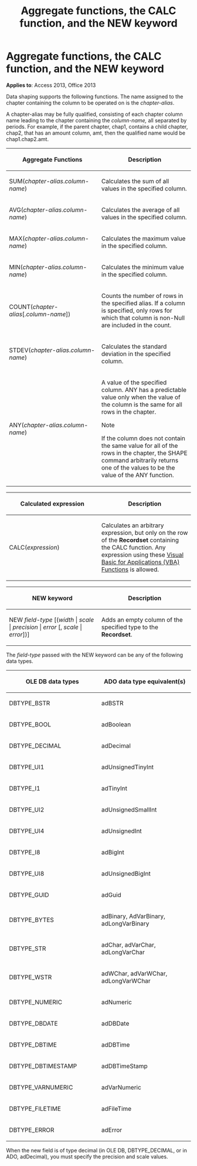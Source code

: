 ﻿---
title: Aggregate functions, the CALC function, and the NEW keyword
TOCTitle: Aggregate functions, the CALC function, and the NEW keyword
ms:assetid: c91fef19-bf41-8d04-f195-5470fb18393f
ms:mtpsurl: https://msdn.microsoft.com/library/JJ249977(v=office.15)
ms:contentKeyID: 48547669
ms.date: 09/18/2015
mtps_version: v=office.15
---

# Aggregate functions, the CALC function, and the NEW keyword


**Applies to**: Access 2013, Office 2013

Data shaping supports the following functions. The name assigned to the chapter containing the column to be operated on is the *chapter-alias*.

A chapter-alias may be fully qualified, consisting of each chapter column name leading to the chapter containing the *column-name,* all separated by periods. For example, if the parent chapter, chap1, contains a child chapter, chap2, that has an amount column, amt, then the qualified name would be chap1.chap2.amt.

<table>
<colgroup>
<col style="width: 50%" />
<col style="width: 50%" />
</colgroup>
<thead>
<tr class="header">
<th><p>Aggregate Functions</p></th>
<th><p>Description</p></th>
</tr>
</thead>
<tbody>
<tr class="odd">
<td><p>SUM(<em>chapter-alias</em>.<em>column-name</em>)</p></td>
<td><p>Calculates the sum of all values in the specified column.</p></td>
</tr>
<tr class="even">
<td><p>AVG(<em>chapter-alias</em>.<em>column-name</em>)</p></td>
<td><p>Calculates the average of all values in the specified column.</p></td>
</tr>
<tr class="odd">
<td><p>MAX(<em>chapter-alias</em>.<em>column-name</em>)</p></td>
<td><p>Calculates the maximum value in the specified column.</p></td>
</tr>
<tr class="even">
<td><p>MIN(<em>chapter-alias</em>.<em>column-name</em>)</p></td>
<td><p>Calculates the minimum value in the specified column.</p></td>
</tr>
<tr class="odd">
<td><p>COUNT(<em>chapter-alias</em>[.<em>column-name</em>])</p></td>
<td><p>Counts the number of rows in the specified alias. If a column is specified, only rows for which that column is non-Null are included in the count.</p></td>
</tr>
<tr class="even">
<td><p>STDEV(<em>chapter-alias</em>.<em>column-name</em>)</p></td>
<td><p>Calculates the standard deviation in the specified column.</p></td>
</tr>
<tr class="odd">
<td><p>ANY(<em>chapter-alias</em>.<em>column-name</em>)</p></td>
<td><p>A value of the specified column. ANY has a predictable value only when the value of the column is the same for all rows in the chapter.</p>

> [!NOTE]
> If the column does not contain the same value for all of the rows in the chapter, the SHAPE command arbitrarily returns one of the values to be the value of the ANY function.


<p></p></td>
</tr>
</tbody>
</table>


<table>
<colgroup>
<col style="width: 50%" />
<col style="width: 50%" />
</colgroup>
<thead>
<tr class="header">
<th><p>Calculated expression</p></th>
<th><p>Description</p></th>
</tr>
</thead>
<tbody>
<tr class="odd">
<td><p>CALC(<em>expression</em>)</p></td>
<td><p>Calculates an arbitrary expression, but only on the row of the <strong>Recordset</strong> containing the CALC function. Any expression using these <a href="visual-basic-for-applications-functions.md">Visual Basic for Applications (VBA) Functions</a> is allowed.</p></td>
</tr>
</tbody>
</table>


<table>
<colgroup>
<col style="width: 50%" />
<col style="width: 50%" />
</colgroup>
<thead>
<tr class="header">
<th><p>NEW keyword</p></th>
<th><p>Description</p></th>
</tr>
</thead>
<tbody>
<tr class="odd">
<td><p>NEW <em>field-type</em> [(<em>width</em> | <em>scale</em> | <em>precision</em> | <em>error</em> [, <em>scale</em> | <em>error</em>])]</p></td>
<td><p>Adds an empty column of the specified type to the <strong>Recordset</strong>.</p></td>
</tr>
</tbody>
</table>


The *field-type* passed with the NEW keyword can be any of the following data types.

<table>
<colgroup>
<col style="width: 50%" />
<col style="width: 50%" />
</colgroup>
<thead>
<tr class="header">
<th><p>OLE DB data types</p></th>
<th><p>ADO data type equivalent(s)</p></th>
</tr>
</thead>
<tbody>
<tr class="odd">
<td><p>DBTYPE_BSTR</p></td>
<td><p>adBSTR</p></td>
</tr>
<tr class="even">
<td><p>DBTYPE_BOOL</p></td>
<td><p>adBoolean</p></td>
</tr>
<tr class="odd">
<td><p>DBTYPE_DECIMAL</p></td>
<td><p>adDecimal</p></td>
</tr>
<tr class="even">
<td><p>DBTYPE_UI1</p></td>
<td><p>adUnsignedTinyInt</p></td>
</tr>
<tr class="odd">
<td><p>DBTYPE_I1</p></td>
<td><p>adTinyInt</p></td>
</tr>
<tr class="even">
<td><p>DBTYPE_UI2</p></td>
<td><p>adUnsignedSmallInt</p></td>
</tr>
<tr class="odd">
<td><p>DBTYPE_UI4</p></td>
<td><p>adUnsignedInt</p></td>
</tr>
<tr class="even">
<td><p>DBTYPE_I8</p></td>
<td><p>adBigInt</p></td>
</tr>
<tr class="odd">
<td><p>DBTYPE_UI8</p></td>
<td><p>adUnsignedBigInt</p></td>
</tr>
<tr class="even">
<td><p>DBTYPE_GUID</p></td>
<td><p>adGuid</p></td>
</tr>
<tr class="odd">
<td><p>DBTYPE_BYTES</p></td>
<td><p>adBinary, AdVarBinary, adLongVarBinary</p></td>
</tr>
<tr class="even">
<td><p>DBTYPE_STR</p></td>
<td><p>adChar, adVarChar, adLongVarChar</p></td>
</tr>
<tr class="odd">
<td><p>DBTYPE_WSTR</p></td>
<td><p>adWChar, adVarWChar, adLongVarWChar</p></td>
</tr>
<tr class="even">
<td><p>DBTYPE_NUMERIC</p></td>
<td><p>adNumeric</p></td>
</tr>
<tr class="odd">
<td><p>DBTYPE_DBDATE</p></td>
<td><p>adDBDate</p></td>
</tr>
<tr class="even">
<td><p>DBTYPE_DBTIME</p></td>
<td><p>adDBTime</p></td>
</tr>
<tr class="odd">
<td><p>DBTYPE_DBTIMESTAMP</p></td>
<td><p>adDBTimeStamp</p></td>
</tr>
<tr class="even">
<td><p>DBTYPE_VARNUMERIC</p></td>
<td><p>adVarNumeric</p></td>
</tr>
<tr class="odd">
<td><p>DBTYPE_FILETIME</p></td>
<td><p>adFileTime</p></td>
</tr>
<tr class="even">
<td><p>DBTYPE_ERROR</p></td>
<td><p>adError</p></td>
</tr>
</tbody>
</table>


When the new field is of type decimal (in OLE DB, DBTYPE\_DECIMAL, or in ADO, adDecimal), you must specify the precision and scale values.

